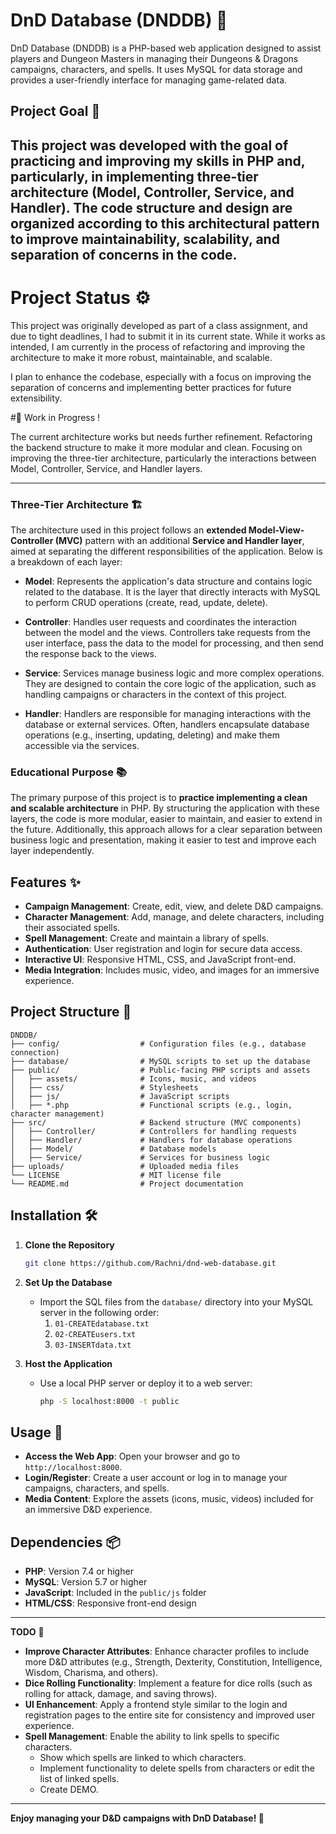 
# DnD Database (DNDDB) 🎲

DnD Database (DNDDB) is a PHP-based web application designed to assist players and Dungeon Masters in managing their Dungeons & Dragons campaigns, characters, and spells. It uses MySQL for data storage and provides a user-friendly interface for managing game-related data.
## Project Goal 🎯

This project was developed with the goal of practicing and improving my skills in **PHP** and, particularly, in implementing **three-tier architecture** (Model, Controller, Service, and Handler). The code structure and design are organized according to this architectural pattern to improve maintainability, scalability, and separation of concerns in the code.
---
# Project Status ⚙️
This project was originally developed as part of a class assignment, and due to tight deadlines, I had to submit it in its current state. While it works as intended, I am currently in the process of refactoring and improving the architecture to make it more robust, maintainable, and scalable.

I plan to enhance the codebase, especially with a focus on improving the separation of concerns and implementing better practices for future extensibility.

#🚧 Work in Progress !

The current architecture works but needs further refinement.
Refactoring the backend structure to make it more modular and clean.
Focusing on improving the three-tier architecture, particularly the interactions between Model, Controller, Service, and Handler layers.

---
### Three-Tier Architecture 🏗️

The architecture used in this project follows an **extended Model-View-Controller (MVC)** pattern with an additional **Service and Handler layer**, aimed at separating the different responsibilities of the application. Below is a breakdown of each layer:

- **Model**: Represents the application's data structure and contains logic related to the database. It is the layer that directly interacts with MySQL to perform CRUD operations (create, read, update, delete).
  
- **Controller**: Handles user requests and coordinates the interaction between the model and the views. Controllers take requests from the user interface, pass the data to the model for processing, and then send the response back to the views.
  
- **Service**: Services manage business logic and more complex operations. They are designed to contain the core logic of the application, such as handling campaigns or characters in the context of this project.

- **Handler**: Handlers are responsible for managing interactions with the database or external services. Often, handlers encapsulate database operations (e.g., inserting, updating, deleting) and make them accessible via the services.

### Educational Purpose 📚

The primary purpose of this project is to **practice implementing a clean and scalable architecture** in PHP. By structuring the application with these layers, the code is more modular, easier to maintain, and easier to extend in the future. Additionally, this approach allows for a clear separation between business logic and presentation, making it easier to test and improve each layer independently.

## Features ✨

- **Campaign Management**: Create, edit, view, and delete D&D campaigns.
- **Character Management**: Add, manage, and delete characters, including their associated spells.
- **Spell Management**: Create and maintain a library of spells.
- **Authentication**: User registration and login for secure data access.
- **Interactive UI**: Responsive HTML, CSS, and JavaScript front-end.
- **Media Integration**: Includes music, video, and images for an immersive experience.

## Project Structure 📂

```plaintext
DNDDB/
├── config/                  # Configuration files (e.g., database connection)
├── database/                # MySQL scripts to set up the database
├── public/                  # Public-facing PHP scripts and assets
│   ├── assets/              # Icons, music, and videos
│   ├── css/                 # Stylesheets
│   ├── js/                  # JavaScript scripts
│   ├── *.php                # Functional scripts (e.g., login, character management)
├── src/                     # Backend structure (MVC components)
│   ├── Controller/          # Controllers for handling requests
│   ├── Handler/             # Handlers for database operations
│   ├── Model/               # Database models
│   ├── Service/             # Services for business logic
├── uploads/                 # Uploaded media files
└── LICENSE                  # MIT license file
└── README.md                # Project documentation
```

## Installation 🛠️

1. **Clone the Repository**
   ```bash
   git clone https://github.com/Rachni/dnd-web-database.git
   ```

2. **Set Up the Database**
   - Import the SQL files from the `database/` directory into your MySQL server in the following order:
     1. `01-CREATEdatabase.txt`
     2. `02-CREATEusers.txt`
     3. `03-INSERTdata.txt`

3. **Host the Application**
   - Use a local PHP server or deploy it to a web server:
     ```bash
     php -S localhost:8000 -t public
     ```

## Usage 🚀

- **Access the Web App**: Open your browser and go to `http://localhost:8000`.
- **Login/Register**: Create a user account or log in to manage your campaigns, characters, and spells.
- **Media Content**: Explore the assets (icons, music, videos) included for an immersive D&D experience.

## Dependencies 📦

- **PHP**: Version 7.4 or higher
- **MySQL**: Version 5.7 or higher
- **JavaScript**: Included in the `public/js` folder
- **HTML/CSS**: Responsive front-end design

---

**TODO** 🔨

- **Improve Character Attributes**: Enhance character profiles to include more D&D attributes (e.g., Strength, Dexterity, Constitution, Intelligence, Wisdom, Charisma, and others).
- **Dice Rolling Functionality**: Implement a feature for dice rolls (such as rolling for attack, damage, and saving throws).
- **UI Enhancement**: Apply a frontend style similar to the login and registration pages to the entire site for consistency and improved user experience.
- **Spell Management**: Enable the ability to link spells to specific characters. 
  - Show which spells are linked to which characters.
  - Implement functionality to delete spells from characters or edit the list of linked spells.
  - Create DEMO.

---

**Enjoy managing your D&D campaigns with DnD Database! 🏰**
